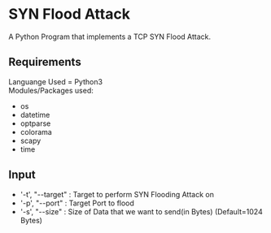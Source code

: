 # SYN Flood Attack
A Python Program that implements a TCP SYN Flood Attack.

## Requirements
Languange Used = Python3<br />
Modules/Packages used:
* os
* datetime
* optparse
* colorama
* scapy
* time

## Input
* '-t', "--target" : Target to perform SYN Flooding Attack on
* '-p', "--port" : Target Port to flood
* '-s', "--size" : Size of Data that we want to send(in Bytes) (Default=1024 Bytes)